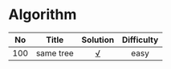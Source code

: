 # Algorithm

| No      | Title     | Solution     | Difficulty     |
| ---------- | :-----------:  | :-----------: |:-----------: |
| 100    | same tree     | [√](https://github.com/chen7weijie/Algorithm/blob/master/Test_100.java)   | easy     |
